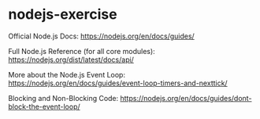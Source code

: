 # nodejs-exercise

Official Node.js Docs: 
https://nodejs.org/en/docs/guides/

Full Node.js Reference (for all core modules): 
https://nodejs.org/dist/latest/docs/api/

More about the Node.js Event Loop: 
https://nodejs.org/en/docs/guides/event-loop-timers-and-nexttick/

Blocking and Non-Blocking Code: 
https://nodejs.org/en/docs/guides/dont-block-the-event-loop/
